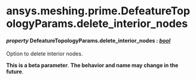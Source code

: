 # ansys.meshing.prime.DefeatureTopologyParams.delete_interior_nodes



#### *property* DefeatureTopologyParams.delete_interior_nodes *: [bool](https://docs.python.org/3.11/library/functions.html#bool)*

Option to delete interior nodes.

**This is a beta parameter**. **The behavior and name may change in the future**.

<!-- !! processed by numpydoc !! -->
